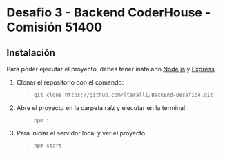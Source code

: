 # Desafio 3 - Backend CoderHouse - Comisión 51400

## Instalación

Para poder ejecutar el proyecto, debes tener instalado [Node.js](https://nodejs.org/) y [Express](https://expressjs.com/es/) .

1. Clonar el repositorio con el comando:

   > `git clone https://github.com/ltaralli/BackEnd-Desafio4.git`

2. Abre el proyecto en la carpeta raíz y ejecutar en la terminal:

   > `npm i`

3. Para iniciar el servidor local y ver el proyecto
   > `npm start`
